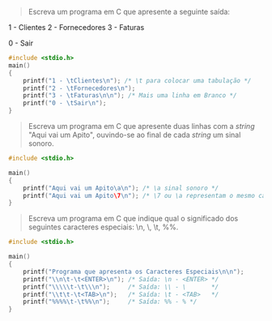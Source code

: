 > Escreva um programa em C que apresente a seguinte saída:

1 - Clientes
2 - Fornecedores
3 - Faturas

0 - Sair

```c
#include <stdio.h>
main()
{
    printf("1 - \tClientes\n"); /* \t para colocar uma tabulação */
    printf("2 - \tFornecedores\n");
    printf("3 - \tFaturas\n\n"); /* Mais uma linha em Branco */
    printf("0 - \tSair\n");
}
```

> Escreva um programa em C que apresente duas linhas com a _string_ "Aqui vai um Apito", ouvindo-se ao final de cada _string_ um sinal sonoro.

```c
#include <stdio.h>

main()
{
    printf("Aqui vai um Apito\a\n"); /* \a sinal sonoro */
    printf("Aqui vai um Apito\7\n"); /* \7 ou \a representam o mesmo caractere */
}
```

> Escreva um programa em C que indique qual o significado dos seguintes caracteres especiais: \n, \\, \t, %%.

```c
#include <stdio.h>

main()
{
    printf("Programa que apresenta os Caracteres Especiais\n\n");
    printf("\\n\t-\t<ENTER>\n"); /* Saída: \n - <ENTER> */
    printf("\\\\\t-\t\\\n");     /* Saída: \\ - \       */
    printf("\\t\t-\t<TAB>\n");   /* Saída: \t - <TAB>   */
    printf("%%%%\t-\t%%\n");     /* Saída: %% - % */
}
```
